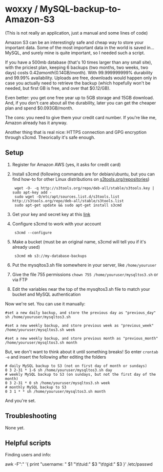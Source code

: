 woxxy / MySQL-backup-to-Amazon-S3
=================================

(This is not really an application, just a manual and some lines of code)

Amazon S3 can be an interestingly safe and cheap way to store your important data. Some of the most important data in the world is saved in... MySQL, and surely mine is quite important, so I needed such a script.

If you have a 500mb database (that's 10 times larger than any small site), with the priciest plan, keeping 6 backups (two months, two weeks, two days) costs $0.42 a month ($0.14GB/month). With 99.999999999% durability and 99.99% availability. Uploads are free, downloads would happen only in case you actually need to retrieve the backup (which hopefully won't be needed, but first GB is free, and over that $0.12/GB).

Even better: you get one free year up to 5GB storage and 15GB download. And, if you don't care about all the durability, later you can get the cheaper plan and spend $0.093GB/month.

The cons: you need to give them your credit card number. If you're like me, Amazon already has it anyway.

Another thing that is real nice: HTTPS connection and GPG encryption through s3cmd. Theorically it's safe enough.

Setup
-----
1. Register for Amazon AWS (yes, it asks for credit card)
2. Install s3cmd (following commands are for debian/ubuntu, but you can find how-to for other Linux distributions on [s3tools.org/repositories](http://s3tools.org/repositories))

		wget -O- -q http://s3tools.org/repo/deb-all/stable/s3tools.key | sudo apt-key add -
		sudo wget -O/etc/apt/sources.list.d/s3tools.list http://s3tools.org/repo/deb-all/stable/s3tools.list
		sudo apt-get update && sudo apt-get install s3cmd
	
3. Get your key and secret key at this [link](https://aws-portal.amazon.com/gp/aws/developer/account/index.html?ie=UTF8&action=access-key)
4. Configure s3cmd to work with your account

		s3cmd --configure

5. Make a bucket (must be an original name, s3cmd will tell you if it's already used)

		s3cmd mb s3://my-database-backups
	
6. Put the mysqltos3.sh file somewhere in your server, like `/home/youruser`
7. Give the file 755 permissions `chown 755 /home/youruser/mysqltos3.sh` or via FTP
8. Edit the variables near the top of the mysqltos3.sh file to match your bucket and MySQL authentication

Now we're set. You can use it manually:

	#set a new daily backup, and store the previous day as "previous_day"
	sh /home/youruser/mysqltos3.sh
	
	#set a new weekly backup, and store previous week as "previous_week"
	/home/youruser/mysqltos3.sh week
	
	#set a new weekly backup, and store previous month as "previous_month"
	/home/youruser/mysqltos3.sh month
	
But, we don't want to think about it until something breaks! So enter `crontab -e` and insert the following after editing the folders

	# daily MySQL backup to S3 (not on first day of month or sundays)
	0 3 2-31 * 1-6 sh /home/youruser/mysqltos3.sh day
	# weekly MySQL backup to S3 (on sundays, but not the first day of the month)
	0 3 2-31 * 0 sh /home/youruser/mysqltos3.sh week
	# monthly MySQL backup to S3
	0 3 1 * * sh /home/youruser/mysqltos3.sh month

And you're set.


Troubleshooting
---------------

None yet.


Helpful scripts
---------------
Finding users and info:

awk -F":" '{ print "username: " $1 "\t\tuid:" $3 "\t\tgid:" $3 }' /etc/passwd


